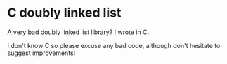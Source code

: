 # C doubly linked list
A very bad doubly linked list library? I wrote in C.

I don't know C so please excuse any bad code, although don't hesitate to suggest improvements!
